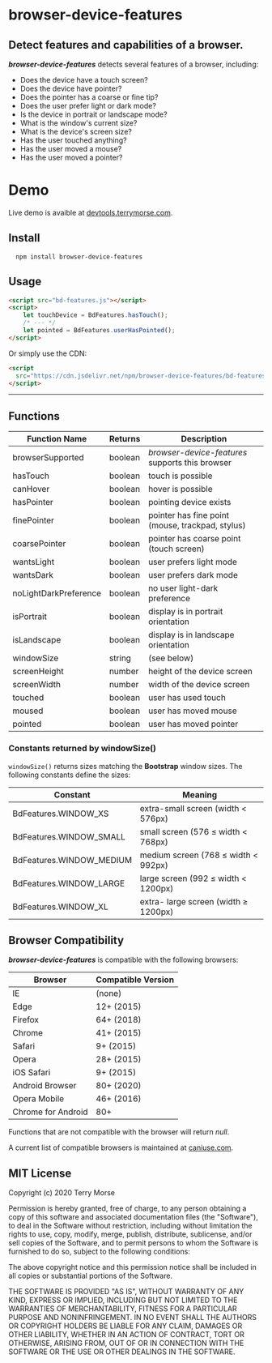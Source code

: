 # browser-device-features

Detect features and capabilities of a browser.
---
***browser-device-features*** detects several features of a browser, including:

* Does the device have a touch screen?
* Does the device have pointer?
* Does the pointer has a coarse or fine tip?
* Does the user prefer light or dark mode?
* Is the device in portrait or landscape mode?
* What is the window's current size?
* What is the device's screen size?
* Has the user touched anything?
* Has the user moved a mouse?
* Has the user moved a pointer?

# Demo

Live demo is avaible at [devtools.terrymorse.com](https://devtools.terrymorse.com).

## Install
```shell script
  npm install browser-device-features
```
## Usage
```html
<script src="bd-features.js"></script>
<script>
    let touchDevice = BdFeatures.hasTouch();
    /* --- */
    let pointed = BdFeatures.userHasPointed();
</script>
```
Or simply use the CDN:
```html
<script
  src="https://cdn.jsdelivr.net/npm/browser-device-features/bd-features.js">
</script>
```
---
## Functions

Function Name         | Returns   | Description
--------------------- | --------- | -----------
browserSupported      | boolean   | *browser-device-features* supports this browser
hasTouch              | boolean   | touch is possible
canHover              | boolean   | hover is possible
hasPointer            | boolean   | pointing device exists
finePointer           | boolean   | pointer has fine point (mouse, trackpad, stylus)
coarsePointer         | boolean   | pointer has coarse point (touch screen) 
wantsLight            | boolean   | user prefers light mode
wantsDark             | boolean   | user prefers dark mode
noLightDarkPreference | boolean   | no user light-dark preference
isPortrait            | boolean   | display is in portrait orientation
isLandscape           | boolean   | display is in landscape orientation
windowSize            | string    | (see below)
screenHeight          | number    | height of the device screen
screenWidth           | number    | width of the device screen
touched               | boolean   | user has used touch
moused                | boolean   | user has moved mouse
pointed               | boolean   | user has moved pointer

### Constants returned by windowSize()

`windowSize()` returns sizes matching the **Bootstrap** window sizes. The
 following constants define the sizes:

Constant                  | Meaning
------------------------- | -------
BdFeatures.WINDOW_XS      | extra-small screen (width < 576px)
BdFeatures.WINDOW_SMALL   | small screen (576 ≤ width < 768px)
BdFeatures.WINDOW_MEDIUM  | medium screen (768 ≤ width < 992px)
BdFeatures.WINDOW_LARGE   | large screen (992 ≤ width < 1200px)
BdFeatures.WINDOW_XL      | extra- large screen (width ≥ 1200px)

## Browser Compatibility

***browser-device-features*** is compatible with the following browsers:

Browser            | Compatible Version
------------------ | ------------------
IE                 | (none)
Edge               | 12+ (2015)
Firefox            | 64+ (2018)
Chrome             | 41+ (2015)
Safari             | 9+ (2015)
Opera              | 28+ (2015)
iOS Safari         | 9+ (2015)
Android Browser    | 80+ (2020)
Opera Mobile       | 46+ (2016)
Chrome for Android | 80+

Functions that are not compatible with the browser
 will return *null*.
 
A current list of compatible browsers is maintained at
[caniuse.com](https://caniuse.com/#search=media%20query%20pointer).

## MIT License

Copyright (c) 2020 Terry Morse

Permission is hereby granted, free of charge, to any person obtaining a copy
of this software and associated documentation files (the "Software"), to deal
in the Software without restriction, including without limitation the rights
to use, copy, modify, merge, publish, distribute, sublicense, and/or sell
copies of the Software, and to permit persons to whom the Software is
furnished to do so, subject to the following conditions:

The above copyright notice and this permission notice shall be included in all
copies or substantial portions of the Software.

THE SOFTWARE IS PROVIDED "AS IS", WITHOUT WARRANTY OF ANY KIND, EXPRESS OR
IMPLIED, INCLUDING BUT NOT LIMITED TO THE WARRANTIES OF MERCHANTABILITY,
FITNESS FOR A PARTICULAR PURPOSE AND NONINFRINGEMENT. IN NO EVENT SHALL THE
AUTHORS OR COPYRIGHT HOLDERS BE LIABLE FOR ANY CLAIM, DAMAGES OR OTHER
LIABILITY, WHETHER IN AN ACTION OF CONTRACT, TORT OR OTHERWISE, ARISING FROM,
OUT OF OR IN CONNECTION WITH THE SOFTWARE OR THE USE OR OTHER DEALINGS IN THE
SOFTWARE.
